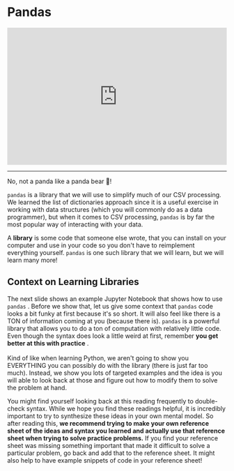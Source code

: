 # Pandas

<div style="position: relative; padding-bottom: 62.5%; height: 0;">
    <iframe src="https://www.loom.com/embed/ac6356dc00a246b59fd4ab6ba839d891?sharedAppSource=personal_library" frameborder="0" webkitallowfullscreen mozallowfullscreen allowfullscreen style="position: absolute; top: 0; left: 0; width: 100%; height: 100%;"></iframe>
</div>

---

No, not a panda like a panda bear 🐼!

`pandas` is a library that we will use to simplify much of our CSV processing. We learned the list of dictionaries approach since it is a useful exercise in working with data structures (which you will commonly do as a data programmer), but when it comes to CSV processing, `pandas` is by far the most popular way of interacting with your data.

A **library** is some code that someone else wrote, that you can install on your computer and use in your code so you don't have to reimplement everything yourself. `pandas` is one such library that we will learn, but we will learn many more!

## Context on Learning Libraries

The next slide shows an example Jupyter Notebook that shows how to use `pandas` . Before we show that, let us give some context that `pandas` code looks a bit funky at first because it's so short. It will also feel like there is a TON of information coming at you (because there is). `pandas` is a powerful library that allows you to do a ton of computation with relatively little code. Even though the syntax does look a little weird at first, remember **you get better at this with practice** . <br /> <br /> Kind of like when learning Python, we aren't going to show you EVERYTHING you can possibly do with the library (there is just far too much). Instead, we show you lots of targeted examples and the idea is you will able to look back at those and figure out how to modify them to solve the problem at hand.

You might find yourself looking back at this reading frequently to double-check syntax. While we hope you find these readings helpful, it is incredibly important to try to synthesize these ideas in your own mental model. So after reading this, **we recommend trying to make your own reference sheet of the ideas and syntax you learned and actually use that reference sheet when trying to solve practice problems.** If you find your reference sheet was missing something important that made it difficult to solve a particular problem, go back and add that to the reference sheet. It might also help to have example snippets of code in your reference sheet!
